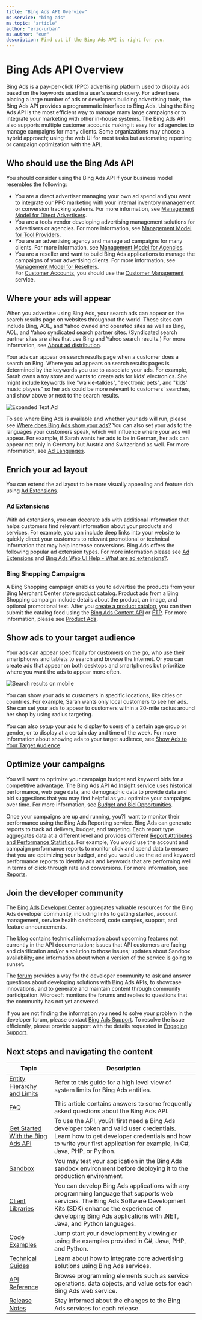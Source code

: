 ```yaml
---
title: "Bing Ads API Overview"
ms.service: "bing-ads"
ms.topic: "article"
author: "eric-urban"
ms.author: "eur"
description: Find out if the Bing Ads API is right for you. 
---
```

# Bing Ads API Overview
Bing Ads is a pay-per-click (PPC) advertising platform used to display ads based on the keywords used in a user's search query.  For advertisers placing a large number of ads or developers building advertising tools, the Bing Ads API provides a programmatic interface to Bing Ads. Using the Bing Ads API is the most efficient way to manage many large campaigns or to integrate your marketing with other in-house systems. The Bing Ads API also supports multiple customer accounts making it easy for ad agencies to manage campaigns for many clients. Some organizations may choose a hybrid approach; using the web UI for most tasks but automating reporting or campaign optimization with the API.

## <a name="who"></a>Who should use the Bing Ads API
You should consider using the Bing Ads API if your business model resembles the following:

-   You are a direct advertiser managing your own ad spend and you want to integrate our PPC marketing with your internal inventory management or conversion tracking systems. For more information, see [Management Model for Direct Advertisers](bingads/guides/management-model-direct-advertisers.md).  
-   You are a tools vendor developing advertising management solutions for advertisers or agencies. For more information, see [Management Model for Tool Providers](bingads/guides/management-model-tool-providers.md).  
-   You are an advertising agency and manage ad campaigns for many clients. For more information, see [Management Model for Agencies](bingads/guides/management-model-agencies.md).  
-   You are a reseller and want to build Bing Ads applications to manage the campaigns of your advertising clients. For more information, see [Management Model for Resellers](bingads/guides/management-model-resellers.md).  
For [Customer Accounts](bingads/guides/customer-accounts.md), you should use the [Customer Management](bingads/customer-management-service/customer-management-service-reference.md) service.  

## <a name="where"></a>Where your ads will appear
When you advertise using Bing Ads, your search ads can appear on the search results page on websites throughout the world. These sites can include Bing, AOL, and Yahoo owned and operated sites as well as Bing, AOL, and Yahoo syndicated search partner sites. (Syndicated search partner sites are sites that use Bing and Yahoo search results.) For more information, see [About ad distribution](https://help.bingads.microsoft.com/#apex/3/en/50871/0). 

Your ads can appear on search results page when a customer does a search on Bing. Where you ad appears on search results pages is determined by the keywords you use to associate your ads. For example, Sarah owns a toy store and wants to create ads for kids' electronics. She might include keywords like "walkie-talkies", "electronic pets", and "kids' music players" so her ads could be more relevant to customers' searches, and show above or next to the search results.

![Expanded Text Ad](bingads/guides/media/overview-textad.png "Expanded Text Ad")

To see where Bing Ads is available and whether your ads will run, please see [Where does Bing Ads show your ads?](https://help.bingads.microsoft.com/#apex/3/en/50873/0) You can also set your ads to the languages your customers speak, which will influence where your ads will appear. For example, if Sarah wants her ads to be in German, her ads can appear not only in Germany but Austria and Switzerland as well. For more information, see [Ad Languages](bingads/guides/ad-languages.md).

## <a name="what"></a>Enrich your ad layout
You can extend the ad layout to be more visually appealing and feature rich using [Ad Extensions](#adextensions).

### <a name="adextensions"></a>Ad Extensions
With ad extensions, you can decorate ads with additional information that helps customers find relevant information about your products and services. For example, you can include deep links into your website to quickly direct your customers to relevant promotional or technical information that may help increase conversions. Bing Ads offers the following popular ad extension types. For more information please see [Ad Extensions](bingads/guides/ad-extensions.md) and [Bing Ads Web UI Help - What are ad extensions?](http://help.bingads.microsoft.com/#apex/3/en/51001/1).

### <a name="bingshoppingcampaigns"></a>Bing Shopping Campaigns
A Bing Shopping campaign enables you to advertise the products from your Bing Merchant Center store product catalog. Product ads from a Bing Shopping campaign include details about the product, an image, and optional promotional text. After you [create a product catalog](http://help.bingads.microsoft.com/#apex/3/en/51105/1), you can then submit the catalog feed using the [Bing Ads Content API](bingads/shopping-content/index.md) or [FTP](http://help.bingads.microsoft.com/#apex/3/en/51086/1). For more information, please see [Product Ads](bingads/guides/product-ads.md).

## <a name="audience"></a>Show ads to your target audience
Your ads can appear specifically for customers on the go, who use their smartphones and tablets to search and browse the Internet. Or you can create ads that appear on both desktops and smartphones but prioritize where you want the ads to appear more often.

![Search results on mobile](bingads/guides/media/overview-mobilead.png "Search results on mobile")

You can show your ads to customers in specific locations, like cities or countries. For example, Sarah wants only local customers to see her ads. She can set your ads to appear to customers within a 20-mile radius around her shop by using radius targeting.

You can also setup your ads to display to users of a certain age group or gender, or to display at a certain day and time of the week. For more information about showing ads to your target audience, see [Show Ads to Your Target Audience](bingads/guides/show-ads-target-audience.md).

## <a name="optimize"></a>Optimize your campaigns
You will want to optimize your campaign budget and keyword bids for a competitive advantage. The Bing Ads API [Ad Insight](bingads/ad-insight-service/ad-insight-service-reference.md) service uses historical performance, web page data, and demographic data to provide data and bid suggestions that you may find helpful as you optimize your campaigns over time. For more information, see [Budget and Bid Opportunities](bingads/guides/budget-bid-opportunities.md).

Once your campaigns are up and running, you?ll want to monitor their performance using the Bing Ads Reporting service. Bing Ads can generate reports to track ad delivery, budget, and targeting. Each report type aggregates data at a different level and provides different [Report Attributes and Performance Statistics](bingads/guides/report-attributes-performance-statistics.md). For example, You would use the account and campaign performance reports to monitor click and spend data to ensure that you are optimizing your budget, and you would use the ad and keyword performance reports to identify ads and keywords that are performing well in terms of click-through rate and conversions. For more information, see [Reports](bingads/guides/reports.md).

## <a name="developercommunity"></a>Join the developer community
The [Bing Ads Developer Center](https://developers.bingads.microsoft.com) aggregates valuable resources for the Bing Ads developer community, including links to getting started, account management, service health dashboard, code samples, support, and feature announcements.

The [blog](https://blogs.msdn.microsoft.com/bing_ads_api/) contains technical information about upcoming features not currently in the API documentation; issues that API customers are facing and clarification and/or a solution to those issues; updates about Sandbox availability; and information about when a version of the service is going to sunset.

The [forum](https://social.msdn.microsoft.com/forums/en-us/home?forum=BingAds) provides a way for the developer community to ask and answer questions about developing solutions with Bing Ads APIs, to showcase innovations, and to generate and maintain content through community participation. Microsoft monitors the forums and replies to questions that the community has not yet answered.

If you are not finding the information you need to solve your problem in the developer forum, please contact [Bing Ads Support](https://advertise.bingads.microsoft.com/en-us/bing-ads-support). To resolve the issue efficiently, please provide support with the details requested in [Engaging Support](bingads/guides/handle-service-errors-exceptions.md#contact-support).

## <a name="navigatecontent"></a>Next steps and navigating the content

|Topic|Description|
|---------|---------------|
|[Entity Hierarchy and Limits](bingads/guides/entity-hierarchy-limits.md)|Refer to this guide for a high level view of system limits for Bing Ads entities.|
|[FAQ](bingads/guides/faq.md)|This article contains answers to some frequently asked questions about the Bing Ads API.|
|[Get Started With the Bing Ads API](bingads/guides/get-started.md)|To use the API, you?ll first need a Bing Ads developer token and valid user credentials. Learn how to get developer credentials and how to write your first application for example, in C#, Java, PHP, or Python.|
|[Sandbox](bingads/guides/sandbox.md)|You may test your application in the Bing Ads sandbox environment before deploying it to the production environment.|
|[Client Libraries](bingads/guides/client-libraries.md)|You can develop Bing Ads applications with any programming language that supports web services. The Bing Ads Software Development Kits (SDK) enhance the experience of developing Bing Ads applications with .NET, Java, and Python languages.|
|[Code Examples](bingads/guides/code-examples.md)|Jump start your development by viewing or using the examples provided in C#, Java, PHP, and Python.|
|[Technical Guides](bingads/guides/technical-guides.md)|Learn about how to integrate core advertising solutions using Bing Ads services.|
|[API Reference](bingads/guides/reference.md)|Browse programming elements such as service operations, data objects, and value sets for each Bing Ads web service.|
|[Release Notes](bingads/guides/release-notes.md)|Stay informed about the changes to the Bing Ads services for each release.|
